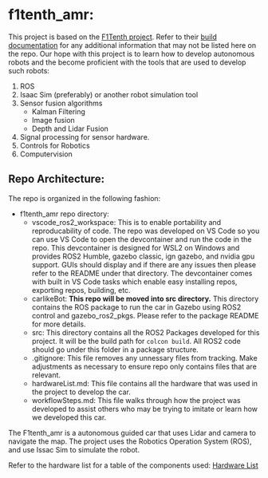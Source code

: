 # f1tenth_amr:
This project is based on the [F1Tenth project](https://f1tenth.org/). Refer to their [build documentation](https://f1tenth.org/build) for any additional information that may not be listed here on the repo. Our hope with this project is to learn how to develop autonomous robots and the become proficient with the tools that are used to develop such robots:
1. ROS
1. Isaac Sim (preferably) or another robot simulation tool
1. Sensor fusion algorithms
    - Kalman Filtering
    - Image fusion
    - Depth and Lidar Fusion
1. Signal processing for sensor hardware.
1. Controls for Robotics
1. Computervision

## Repo Architecture:
The repo is organized in the following fashion:
 - f1tenth_amr repo directory:
    - vscode_ros2_workspace: This is to enable portability and reproducability of code. The repo was developed on VS Code so you can use VS Code to open the devcontainer and run the code in the repo. This devcontainer is designed for WSL2 on Windows and provides ROS2 Humble, gazebo classic, ign gazebo, and nvidia gpu support. GUIs should display and if there are any issues then please refer to the README under that directory. The devcontainer comes with built in VS Code tasks which enable easy installing repos, exporting repos, building, etc. 
    - carlikeBot: **This repo will be moved into src directory.** This directory contains the ROS package to run the car in Gazebo using ROS2 control and gazebo_ros2_pkgs. Please refer to the package README for more details.
    - src: This directory contains all the ROS2 Packages developed for this project. It will be the build path for `colcon build`. All ROS2 code should go under this folder in a package structure.
    - .gitignore: This file removes any unnessary files from tracking. Make adjustments as necessary to ensure repo only contains files that are relevant.
    - hardwareList.md: This file contains all the hardware that was used in the project to develop the car.
    - workflowSteps.md: This file walks through how the project was developed to assist others who may be trying to imitate or learn how we developed this car. 


The F1tenth_amr is a autonomous guided car that uses Lidar and camera to navigate the map. The project uses the Robotics Operation System (ROS), and use Issac Sim to simulate the robot. 

Refer to the hardware list for a table of the components used: [Hardware List](./hardwareList.md)